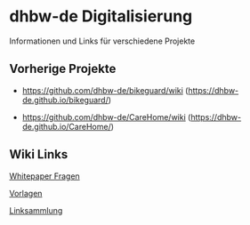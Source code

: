 # dhbw-de Digitalisierung
Informationen und Links für verschiedene Projekte

## Vorherige Projekte


* https://github.com/dhbw-de/bikeguard/wiki (https://dhbw-de.github.io/bikeguard/)

* https://github.com/dhbw-de/CareHome/wiki  (https://dhbw-de.github.io/CareHome/)



## Wiki Links

[Whitepaper Fragen](https://github.com/dhbw-de/allgemeine-infos/wiki)

[Vorlagen](https://github.com/dhbw-de/allgemeine-infos/wiki/Vorlagen)

[Linksammlung](https://github.com/dhbw-de/allgemeine-infos/wiki/Online-Ressourcen)



